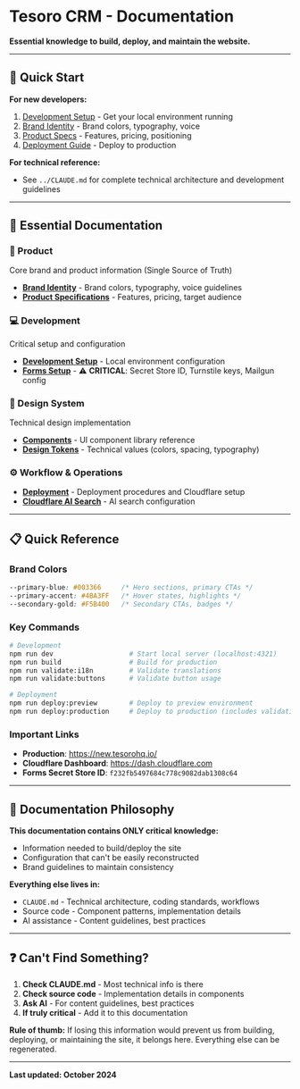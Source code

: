 # Tesoro CRM - Documentation

**Essential knowledge to build, deploy, and maintain the website.**

---

## 🚀 Quick Start

**For new developers:**
1. [Development Setup](development/setup.md) - Get your local environment running
2. [Brand Identity](product/brand-identity.md) - Brand colors, typography, voice
3. [Product Specs](product/product-specs.md) - Features, pricing, positioning
4. [Deployment Guide](workflow/deployment.md) - Deploy to production

**For technical reference:**
- See `../CLAUDE.md` for complete technical architecture and development guidelines

---

## 📁 Essential Documentation

### 🎯 Product
Core brand and product information (Single Source of Truth)
- **[Brand Identity](product/brand-identity.md)** - Brand colors, typography, voice guidelines
- **[Product Specifications](product/product-specs.md)** - Features, pricing, target audience

### 💻 Development
Critical setup and configuration
- **[Development Setup](development/setup.md)** - Local environment configuration
- **[Forms Setup](development/forms-setup.md)** - ⚠️ **CRITICAL**: Secret Store ID, Turnstile keys, Mailgun config

### 🎨 Design System
Technical design implementation
- **[Components](design-system/components.md)** - UI component library reference
- **[Design Tokens](design-system/design-tokens.md)** - Technical values (colors, spacing, typography)

### ⚙️ Workflow & Operations
- **[Deployment](workflow/deployment.md)** - Deployment procedures and Cloudflare setup
- **[Cloudflare AI Search](operations/cloudflare/ai-search.md)** - AI search configuration

---

## 📋 Quick Reference

### Brand Colors
```css
--primary-blue: #003366     /* Hero sections, primary CTAs */
--primary-accent: #4BA3FF   /* Hover states, highlights */
--secondary-gold: #F5B400   /* Secondary CTAs, badges */
```

### Key Commands
```bash
# Development
npm run dev                   # Start local server (localhost:4321)
npm run build                 # Build for production
npm run validate:i18n         # Validate translations
npm run validate:buttons      # Validate button usage

# Deployment
npm run deploy:preview        # Deploy to preview environment
npm run deploy:production     # Deploy to production (includes validation)
```

### Important Links
- **Production**: https://new.tesorohq.io/
- **Cloudflare Dashboard**: https://dash.cloudflare.com
- **Forms Secret Store ID**: `f232fb5497684c778c9082dab1308c64`

---

## 🎯 Documentation Philosophy

**This documentation contains ONLY critical knowledge:**
- Information needed to build/deploy the site
- Configuration that can't be easily reconstructed
- Brand guidelines to maintain consistency

**Everything else lives in:**
- `CLAUDE.md` - Technical architecture, coding standards, workflows
- Source code - Component patterns, implementation details
- AI assistance - Content guidelines, best practices

---

## ❓ Can't Find Something?

1. **Check CLAUDE.md** - Most technical info is there
2. **Check source code** - Implementation details in components
3. **Ask AI** - For content guidelines, best practices
4. **If truly critical** - Add it to this documentation

**Rule of thumb:** If losing this information would prevent us from building, deploying, or maintaining the site, it belongs here. Everything else can be regenerated.

---

**Last updated: October 2024**
